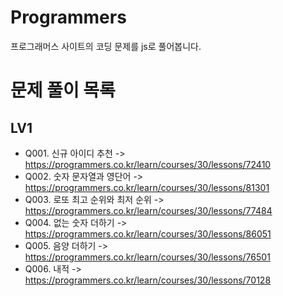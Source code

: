 # Programmers

프로그래머스 사이트의 코딩 문제를 js로 풀어봅니다.

# 문제 풀이 목록

## LV1

- Q001. 신규 아이디 추천 -> https://programmers.co.kr/learn/courses/30/lessons/72410
- Q002. 숫자 문자열과 영단어 -> https://programmers.co.kr/learn/courses/30/lessons/81301
- Q003. 로또 최고 순위와 최저 순위 -> https://programmers.co.kr/learn/courses/30/lessons/77484
- Q004. 없는 숫자 더하기 -> https://programmers.co.kr/learn/courses/30/lessons/86051
- Q005. 음양 더하기 -> https://programmers.co.kr/learn/courses/30/lessons/76501
- Q006. 내적 -> https://programmers.co.kr/learn/courses/30/lessons/70128
